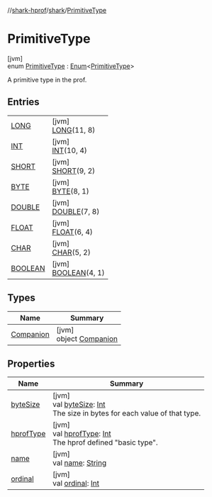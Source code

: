 //[shark-hprof](../../../index.md)/[shark](../index.md)/[PrimitiveType](index.md)

# PrimitiveType

[jvm]\
enum [PrimitiveType](index.md) : [Enum](https://kotlinlang.org/api/latest/jvm/stdlib/kotlin/-enum/index.html)&lt;[PrimitiveType](index.md)&gt; 

A primitive type in the prof.

## Entries

| | |
|---|---|
| [LONG](-l-o-n-g/index.md) | [jvm]<br>[LONG](-l-o-n-g/index.md)(11, 8) |
| [INT](-i-n-t/index.md) | [jvm]<br>[INT](-i-n-t/index.md)(10, 4) |
| [SHORT](-s-h-o-r-t/index.md) | [jvm]<br>[SHORT](-s-h-o-r-t/index.md)(9, 2) |
| [BYTE](-b-y-t-e/index.md) | [jvm]<br>[BYTE](-b-y-t-e/index.md)(8, 1) |
| [DOUBLE](-d-o-u-b-l-e/index.md) | [jvm]<br>[DOUBLE](-d-o-u-b-l-e/index.md)(7, 8) |
| [FLOAT](-f-l-o-a-t/index.md) | [jvm]<br>[FLOAT](-f-l-o-a-t/index.md)(6, 4) |
| [CHAR](-c-h-a-r/index.md) | [jvm]<br>[CHAR](-c-h-a-r/index.md)(5, 2) |
| [BOOLEAN](-b-o-o-l-e-a-n/index.md) | [jvm]<br>[BOOLEAN](-b-o-o-l-e-a-n/index.md)(4, 1) |

## Types

| Name | Summary |
|---|---|
| [Companion](-companion/index.md) | [jvm]<br>object [Companion](-companion/index.md) |

## Properties

| Name | Summary |
|---|---|
| [byteSize](byte-size.md) | [jvm]<br>val [byteSize](byte-size.md): [Int](https://kotlinlang.org/api/latest/jvm/stdlib/kotlin/-int/index.html)<br>The size in bytes for each value of that type. |
| [hprofType](hprof-type.md) | [jvm]<br>val [hprofType](hprof-type.md): [Int](https://kotlinlang.org/api/latest/jvm/stdlib/kotlin/-int/index.html)<br>The hprof defined "basic type". |
| [name](-b-o-o-l-e-a-n/index.md#-372974862%2FProperties%2F219937657) | [jvm]<br>val [name](-b-o-o-l-e-a-n/index.md#-372974862%2FProperties%2F219937657): [String](https://kotlinlang.org/api/latest/jvm/stdlib/kotlin/-string/index.html) |
| [ordinal](-b-o-o-l-e-a-n/index.md#-739389684%2FProperties%2F219937657) | [jvm]<br>val [ordinal](-b-o-o-l-e-a-n/index.md#-739389684%2FProperties%2F219937657): [Int](https://kotlinlang.org/api/latest/jvm/stdlib/kotlin/-int/index.html) |
